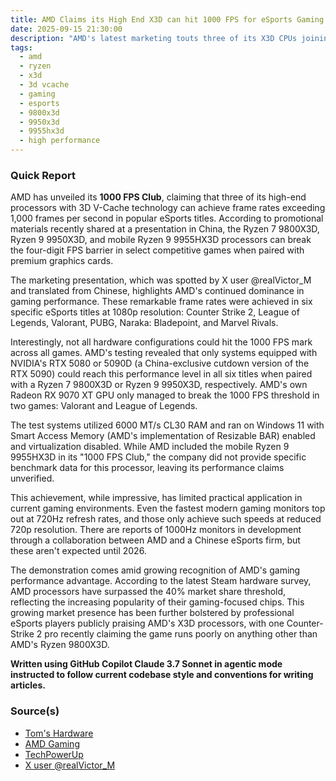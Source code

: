```yaml
---
title: AMD Claims its High End X3D can hit 1000 FPS for eSports Gaming
date: 2025-09-15 21:30:00
description: "AMD's latest marketing touts three of its X3D CPUs joining the '1000 FPS Club' in select eSports titles when paired with high-end GPUs, outpacing display technology."
tags:
  - amd
  - ryzen
  - x3d
  - 3d vcache
  - gaming
  - esports
  - 9800x3d
  - 9950x3d
  - 9955hx3d
  - high performance
---
```


### Quick Report

AMD has unveiled its **1000 FPS Club**, claiming that three of its high-end processors with 3D V-Cache technology can achieve frame rates exceeding 1,000 frames per second in popular eSports titles. According to promotional materials recently shared at a presentation in China, the Ryzen 7 9800X3D, Ryzen 9 9950X3D, and mobile Ryzen 9 9955HX3D processors can break the four-digit FPS barrier in select competitive games when paired with premium graphics cards.

<!-- more -->

The marketing presentation, which was spotted by X user @realVictor_M and translated from Chinese, highlights AMD\'s continued dominance in gaming performance. These remarkable frame rates were achieved in six specific eSports titles at 1080p resolution: Counter Strike 2, League of Legends, Valorant, PUBG, Naraka: Bladepoint, and Marvel Rivals.

Interestingly, not all hardware configurations could hit the 1000 FPS mark across all games. AMD\'s testing revealed that only systems equipped with NVIDIA\'s RTX 5080 or 5090D (a China-exclusive cutdown version of the RTX 5090) could reach this performance level in all six titles when paired with a Ryzen 7 9800X3D or Ryzen 9 9950X3D, respectively. AMD\'s own Radeon RX 9070 XT GPU only managed to break the 1000 FPS threshold in two games: Valorant and League of Legends.

The test systems utilized 6000 MT/s CL30 RAM and ran on Windows 11 with Smart Access Memory (AMD\'s implementation of Resizable BAR) enabled and virtualization disabled. While AMD included the mobile Ryzen 9 9955HX3D in its "1000 FPS Club," the company did not provide specific benchmark data for this processor, leaving its performance claims unverified.

This achievement, while impressive, has limited practical application in current gaming environments. Even the fastest modern gaming monitors top out at 720Hz refresh rates, and those only achieve such speeds at reduced 720p resolution. There are reports of 1000Hz monitors in development through a collaboration between AMD and a Chinese eSports firm, but these aren\'t expected until 2026.

The demonstration comes amid growing recognition of AMD\'s gaming performance advantage. According to the latest Steam hardware survey, AMD processors have surpassed the 40% market share threshold, reflecting the increasing popularity of their gaming-focused chips. This growing market presence has been further bolstered by professional eSports players publicly praising AMD\'s X3D processors, with one Counter-Strike 2 pro recently claiming the game runs poorly on anything other than AMD\'s Ryzen 9800X3D.

**Written using GitHub Copilot Claude 3.7 Sonnet in agentic mode instructed to follow current codebase style and conventions for writing articles.**

### Source(s)

- [Tom\'s Hardware][def]
- [AMD Gaming][def2]
- [TechPowerUp][def3]
- [X user @realVictor_M][def4]

[def]: https://www.tomshardware.com/pc-components/cpus/amd-claims-three-of-its-x3d-cpus-can-hit-1000-fps-in-esports-games-ryzen-7-9800x3d-ryzen-9-9950x3d-and-9955hx3d-are-in-the-1000-fps-club
[def2]: https://www.amd.com/en/gaming
[def3]: https://www.techpowerup.com/341018/amd-promotes-ryzen-9000-x3d-cpus-as-1000-fps-esports-machines
[def4]: https://x.com/realVictor_M/status/1967114571736641960
